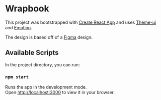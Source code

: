 # Wrapbook

This project was bootstrapped with [Create React App](https://github.com/facebook/create-react-app) and uses [Theme-ui](https://theme-ui.com/) and [Emotion](https://emotion.sh/docs/introduction). 

The design is based off of a [Figma](https://www.figma.com/file/emF3ph53KWyCzwD5XjgGWd/Wrapbook-Frontend-Developer-Challenge?node-id=0%3A1) design.

## Available Scripts
In the project directory, you can run:

### `npm start`
Runs the app in the development mode.\
Open [http://localhost:3000](http://localhost:3000) to view it in your browser.



